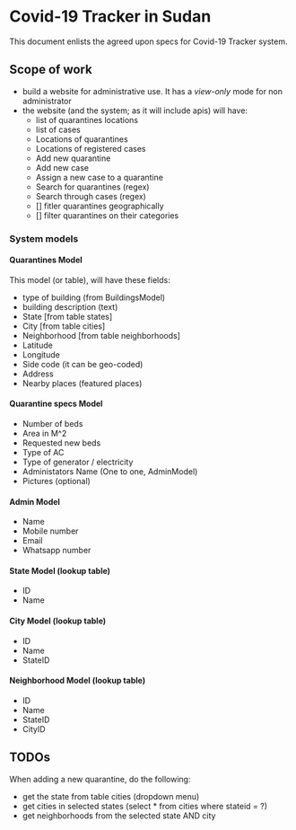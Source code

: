 # Covid-19 Tracker in Sudan

This document enlists the agreed upon specs for Covid-19 Tracker system.

## Scope of work

- build a website for administrative use. It has a *view-only* mode for non administrator
- the website (and the system; as it will include apis) will have:
    - list of quarantines locations
    - list of cases
    - Locations of quarantines
    - Locations of registered cases
    - Add new quarantine
    - Add new case
    - Assign a new case to a quarantine
    - Search for quarantines (regex)
    - Search through cases (regex)
    - [] fitler quarantines geographically
    - [] filter quarantines on their categories


### System models

#### Quarantines Model

This model (or table), will have these fields:

- type of building (from BuildingsModel)
- building description (text)
- State [from table states]
- City [from table cities]
- Neighborhood [from table neighborhoods]
- Latitude
- Longitude
- Side code (it can be geo-coded)
- Address
- Nearby places (featured places)


#### Quarantine specs Model

- Number of beds
- Area in M^2
- Requested new beds
- Type of AC
- Type of generator / electricity
- Administators Name (One to one, AdminModel)
- Pictures (optional)

#### Admin Model

- Name
- Mobile number
- Email
- Whatsapp number


#### State Model (lookup table)

- ID
- Name

#### City Model (lookup table)

- ID
- Name
- StateID

#### Neighborhood Model (lookup table)

- ID
- Name
- StateID
- CityID



## TODOs

When adding a new quarantine, do the following:

- get the state from table cities (dropdown menu)
- get cities in selected states (select * from cities where stateid = ?)
- get neighborhoods from the selected state AND city

